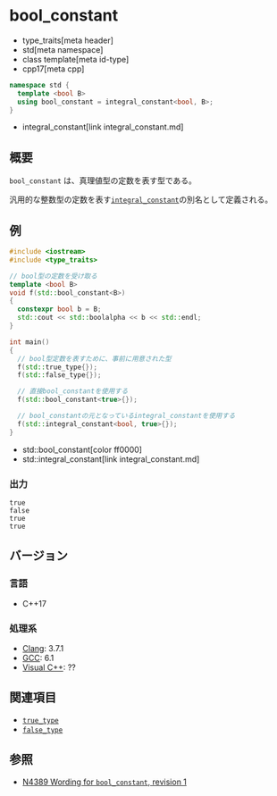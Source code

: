 # bool_constant
* type_traits[meta header]
* std[meta namespace]
* class template[meta id-type]
* cpp17[meta cpp]

```cpp
namespace std {
  template <bool B>
  using bool_constant = integral_constant<bool, B>;
}
```
* integral_constant[link integral_constant.md]

## 概要
`bool_constant` は、真理値型の定数を表す型である。

汎用的な整数型の定数を表す[`integral_constant`](integral_constant.md)の別名として定義される。


## 例
```cpp example
#include <iostream>
#include <type_traits>

// bool型の定数を受け取る
template <bool B>
void f(std::bool_constant<B>)
{
  constexpr bool b = B;
  std::cout << std::boolalpha << b << std::endl;
}

int main()
{
  // bool型定数を表すために、事前に用意された型
  f(std::true_type{});
  f(std::false_type{});

  // 直接bool_constantを使用する
  f(std::bool_constant<true>{});

  // bool_constantの元となっているintegral_constantを使用する
  f(std::integral_constant<bool, true>{});
}
```
* std::bool_constant[color ff0000]
* std::integral_constant[link integral_constant.md]

### 出力
```
true
false
true
true
```

## バージョン
### 言語
- C++17

### 処理系
- [Clang](/implementation.md#clang): 3.7.1
- [GCC](/implementation.md#gcc): 6.1
- [Visual C++](/implementation.md#visual_cpp): ??


## 関連項目
- [`true_type`](true_type.md)
- [`false_type`](false_type.md)


## 参照
- [N4389 Wording for `bool_constant`, revision 1](http://www.open-std.org/jtc1/sc22/wg21/docs/papers/2015/n4389.html)
